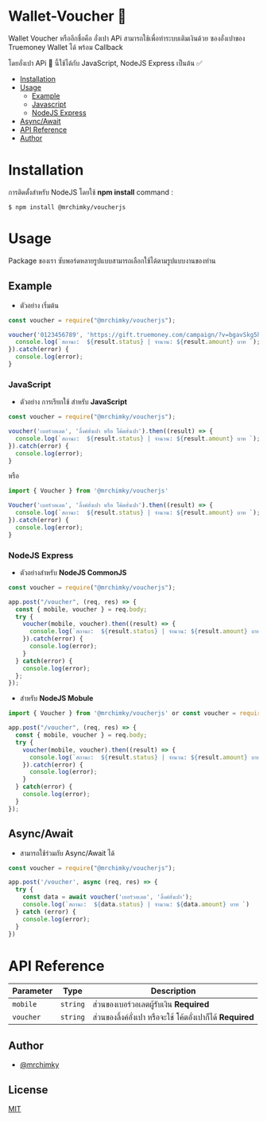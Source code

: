# Wallet-Voucher :red_envelope:

Wallet Voucher หรืออีกชื่อคือ อั่งเปา APi สามารถใช้เพื่อทำระบบเติมเงินด้วย ซองอั่งเปาของ Truemoney Wallet ได้ พร้อม Callback

โดยอั่งเปา APi :red_envelope: นี้ใช้ได้กับ JavaScript, NodeJS Express เป็นต้น :white_check_mark:

* [Installation](#installation)
* [Usage](#usage)
  - [Example](#example)
  - [Javascript](#javascript)
  - [NodeJS Express](#nodejs-express)
* [Async/Await](#asyncawait)
* [API Reference](#api-reference)
* [Author](#author)

# Installation
การติดตั้งสำหรับ NodeJS โดยใช้ **npm install** command :
```
$ npm install @mrchimky/voucherjs
```

# Usage
Package ของเรา ซับพอร์ดหลายรูปแบบสามารถเลือกใช้ได้ตามรูปแบบงานของท่าน

## Example
* ตัวอย่าง เริ่มต้น
```js
const voucher = require("@mrchimky/voucherjs");

voucher('0123456789', 'https://gift.truemoney.com/campaign/?v=bgavSkg5hspZYKzcdk').then((result) => {
  console.log(`สถานะ:  ${result.status} | จำนวน: ${result.amount} บาท `);
}).catch(error) {
  console.log(error);
}
```

### JavaScript
* ตัวอย่าง การเรียกใช้ สำหรับ **JavaScript**
```js
const voucher = require("@mrchimky/voucherjs");

voucher('เบอร์วอเลต', 'ลิ้งค์อั่งเปา หรือ โค้ตอั่งเปา').then((result) => {
  console.log(`สถานะ:  ${result.status} | จำนวน: ${result.amount} บาท `);
}).catch(error) {
  console.log(error);
}
```
หรือ
```js
import { Voucher } from '@mrchimky/voucherjs'

Voucher('เบอร์วอเลต', 'ลิ้งค์อั่งเปา หรือ โค้ตอั่งเปา').then((result) => {
  console.log(`สถานะ:  ${result.status} | จำนวน: ${result.amount} บาท `);
}).catch(error) {
  console.log(error);
}
```

### NodeJS Express
* ตัวอย่างสำหรับ **NodeJS CommonJS**
```js
const voucher = require("@mrchimky/voucherjs");

app.post("/voucher", (req, res) => {
  const { mobile, voucher } = req.body;
  try {
    voucher(mobile, voucher).then((result) => {
      console.log(`สถานะ:  ${result.status} | จำนวน: ${result.amount} บาท `);
    }).catch(error) {
      console.log(error);
    }
  } catch(error) {
    console.log(error);
  };
});
```

* สำหรับ **NodeJS Mobule**
```js
import { Voucher } from '@mrchimky/voucherjs' or const voucher = require("@mrchimky/voucherjs");

app.post("/voucher", (req, res) => {
  const { mobile, voucher } = req.body;
  try {
    voucher(mobile, voucher).then((result) => {
      console.log(`สถานะ:  ${result.status} | จำนวน: ${result.amount} บาท `);
    }).catch(error) {
      console.log(error);
    }
  } catch(error) {
    console.log(error);
  }
});
```

## Async/Await
* สามารถใช้ร่วมกับ Async/Await ได้

```js
const voucher = require("@mrchimky/voucherjs");

app.post('/voucher', async (req, res) => {
  try {
    const data = await voucher('เยอร์วอเลต', 'ลิ้งค์อั่งเปา');
    console.log(`สถานะ:  ${data.status} | จำนวน: ${data.amount} บาท `)
  } catch (error) {
    console.log(error);
  }
})
```

# API Reference
| Parameter | Type | Description |
| --- | --- | --- | 
| `mobile` | `string` | ส่วนของเบอร์วอเลตผู้รับเงิน **Required** |
| `voucher` | `string` | ส่วนของลิ้งค์อั่งเปา หรือจะใช้ โค้ตอั่งเปาก็ได้ **Required** |

## Author

- [@mrchimky](https://www.github.com/mrchimmy)


## License

[MIT](https://choosealicense.com/licenses/mit/)
